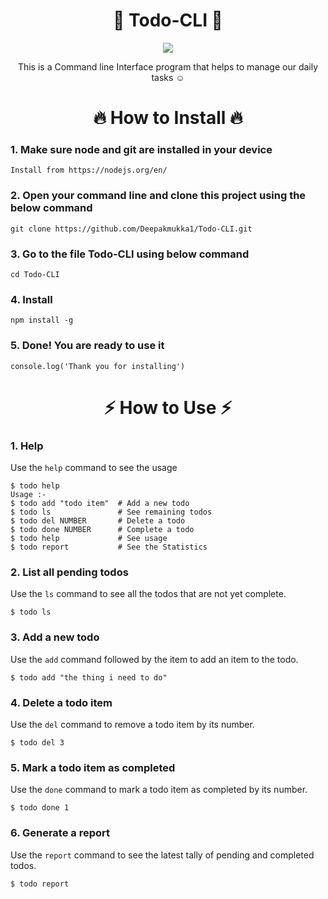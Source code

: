 <h1 align="center">🚀 Todo-CLI 🚀</h1>

<p align="center">
<img  src="https://lh6.googleusercontent.com/3MGKQr9ItkZapEzHWkG6lojM9fdMp1Xab_JpAK3s__EhPAbEWPNzKv4pzryeVyRt-Nr8tua0OFX4CQ=w1920-h942" >
</p>

<p align="center">This is a Command line Interface program that helps to manage our daily tasks ☺</p>

<h1 align="center">🔥 How to Install 🔥</h1>

### 1. Make sure node and git are installed in your device

```
Install from https://nodejs.org/en/

```

### 2. Open your command line and clone this project using the below command

```
git clone https://github.com/Deepakmukka1/Todo-CLI.git

```

### 3. Go to the file Todo-CLI using below command

```
cd Todo-CLI

```

### 4. Install

```
npm install -g

```

### 5. Done! You are ready to use it

```
console.log('Thank you for installing')

```

<h1 align="center">⚡️ How to Use ⚡️</h1>

### 1. Help

Use the `help` command to see the usage

```
$ todo help
Usage :-
$ todo add "todo item"  # Add a new todo
$ todo ls               # See remaining todos
$ todo del NUMBER       # Delete a todo
$ todo done NUMBER      # Complete a todo
$ todo help             # See usage
$ todo report           # See the Statistics
```

### 2. List all pending todos

Use the `ls` command to see all the todos that are not yet complete.

```
$ todo ls
```

### 3. Add a new todo

Use the `add` command followed by the item to add an item to the todo.

```
$ todo add "the thing i need to do"

```

### 4. Delete a todo item

Use the `del` command to remove a todo item by its number.

```
$ todo del 3

```

### 5. Mark a todo item as completed

Use the `done` command to mark a todo item as completed by its number.

```
$ todo done 1

```

### 6. Generate a report

Use the `report` command to see the latest tally of pending and completed todos.

```
$ todo report

```
